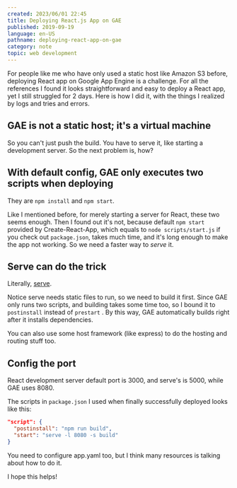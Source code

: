 ```yaml
---
created: 2023/06/01 22:45
title: Deploying React.js App on GAE
published: 2019-09-19
language: en-US
pathname: deploying-react-app-on-gae
category: note
topic: web development
---
```


For people like me who have only used a static host like Amazon S3 before, deploying React app on Google App Engine is a challenge. For all the references I found it looks straightforward and easy to deploy a React app, yet I still struggled for 2 days. Here is how I did it, with the things I realized by logs and tries and errors.

## GAE is not a static host; it's a virtual machine

So you can't just push the build. You have to serve it, like starting a development server. So the next problem is, how?

## With default config, GAE only executes two scripts when deploying

They are `npm install` and `npm start`.

Like I mentioned before, for merely starting a server for React, these two seems enough. Then I found out it's not, because default `npm start` provided by Create-React-App, which equals to `node scripts/start.js` if you check out `package.json`, takes much time, and it's long enough to make the app not working. So we need a faster way to *serve* it.

## Serve can do the trick

Literally, [serve](<notion://www.notion.so/asukachikaru/%5B%3Chttps://github.com/zeit/serve%3E%5D(%3Chttps://github.com/zeit/serve%3E)>).

Notice serve needs static files to run, so we need to build it first. Since GAE only runs two scripts, and building takes some time too, so I bound it to `postinstall` instead of `prestart` . By this way, GAE automatically builds right after it installs dependencies.

You can also use some host framework (like express) to do the hosting and routing stuff too.

## Config the port

React development server default port is 3000, and serve's is 5000, while GAE uses 8080.

The scripts in `package.json` I used when finally successfully deployed looks like this:

```json
"script": {
  "postinstall": "npm run build",
  "start": "serve -l 8080 -s build"
}
```

You need to configure app.yaml too, but I think many resources is talking about how to do it.

I hope this helps!
